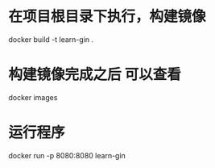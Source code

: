 

# 在项目根目录下执行，构建镜像
docker build -t learn-gin .

# 构建镜像完成之后 可以查看
docker images

# 运行程序
docker run -p 8080:8080 learn-gin